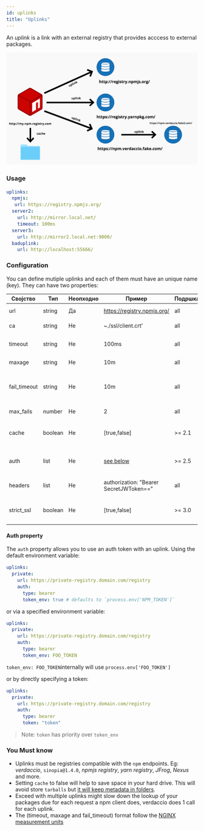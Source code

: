 ```yaml
---
id: uplinks
title: "Uplinks"
---
```

An *uplink* is a link with an external registry that provides acccess to external packages.

![Uplinks](/img/uplinks.png)

### Usage

```yaml
uplinks:
  npmjs:
   url: https://registry.npmjs.org/
  server2:
    url: http://mirror.local.net/
    timeout: 100ms
  server3:
    url: http://mirror2.local.net:9000/
  baduplink:
    url: http://localhost:55666/
```

### Configuration

You can define mutiple uplinks and each of them must have an unique name (key). They can have two properties:

| Својство     | Тип     | Неопходно | Пример                                  | Подршка | Опис                                                                                                                       | Default    |
| ------------ | ------- | --------- | --------------------------------------- | ------- | -------------------------------------------------------------------------------------------------------------------------- | ---------- |
| url          | string  | Да        | https://registry.npmjs.org/             | all     | The registry url                                                                                                           | npmjs      |
| ca           | string  | Не        | ~./ssl/client.crt'                      | all     | SSL path certificate                                                                                                       | No default |
| timeout      | string  | Не        | 100ms                                   | all     | set new timeout for the request                                                                                            | 30s        |
| maxage       | string  | Не        | 10m                                     | all     | limit maximun failure request                                                                                              | 2m         |
| fail_timeout | string  | Не        | 10m                                     | all     | defines max time when a request becomes a failure                                                                          | 5m         |
| max_fails    | number  | Не        | 2                                       | all     | limit maximun failure request                                                                                              | 2          |
| cache        | boolean | Не        | [true,false]                            | >= 2.1  | cache all remote tarballs in storage                                                                                       | true       |
| auth         | list    | Не        | [see below](uplinks.md#auth-property)   | >= 2.5  | assigns the header 'Authorization' [more info](http://blog.npmjs.org/post/118393368555/deploying-with-npm-private-modules) | disabled   |
| headers      | list    | Не        | authorization: "Bearer SecretJWToken==" | all     | list of custom headers for the uplink                                                                                      | disabled   |
| strict_ssl   | boolean | Не        | [true,false]                            | >= 3.0  | If true, requires SSL certificates be valid.                                                                               | true       |

#### Auth property

The `auth` property allows you to use an auth token with an uplink. Using the default environment variable:

```yaml
uplinks:
  private:
    url: https://private-registry.domain.com/registry
    auth:
      type: bearer
      token_env: true # defaults to `process.env['NPM_TOKEN']`   
```

or via a specified environment variable:

```yaml
uplinks:
  private:
    url: https://private-registry.domain.com/registry
    auth:
      type: bearer
      token_env: FOO_TOKEN
```

`token_env: FOO_TOKEN`internally will use `process.env['FOO_TOKEN']`

or by directly specifying a token:

```yaml
uplinks:
  private:
    url: https://private-registry.domain.com/registry
    auth:
      type: bearer
      token: "token"
```

> Note: `token` has priority over `token_env`

### You Must know

* Uplinks must be registries compatible with the `npm` endpoints. Eg: *verdaccio*, `sinopia@1.4.0`, *npmjs registry*, *yarn registry*, *JFrog*, *Nexus* and more.
* Setting `cache` to false will help to save space in your hard drive. This will avoid store `tarballs` but [it will keep metadata in folders](https://github.com/verdaccio/verdaccio/issues/391).
* Exceed with multiple uplinks might slow down the lookup of your packages due for each request a npm client does, verdaccio does 1 call for each uplink.
* The (timeout, maxage and fail_timeout) format follow the [NGINX measurement units](http://nginx.org/en/docs/syntax.html)